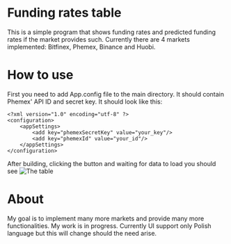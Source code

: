 # Funding rates table
This is a simple program that shows funding rates and predicted funding rates if the market provides such. Currently there are 4 markets implemented: Bitfinex, Phemex, Binance and Huobi.
# How to use
First you need to add App.config file to the main directory. It should contain Phemex' API ID and secret key. It should look like this:
```
<?xml version="1.0" encoding="utf-8" ?>
<configuration>
	<appSettings>
		<add key="phemexSecretKey" value="your_key"/>
		<add key="phemexId" value="your_id"/>
	</appSettings>
</configuration>
```
After building, clicking the button and waiting for data to load you should see 
![The table](https://i.postimg.cc/597Rxv90/tabelka.png)
# About
My goal is to implement many more markets and provide many more functionalities. My work is in progress. Currently UI support only Polish language but this will change should the need arise.

